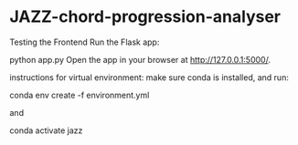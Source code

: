 # JAZZ-chord-progression-analyser


Testing the Frontend
Run the Flask app:

python app.py
Open the app in your browser at http://127.0.0.1:5000/.

instructions for virtual environment:
make sure conda is installed, and run:

conda env create -f environment.yml

and

conda activate jazz   
